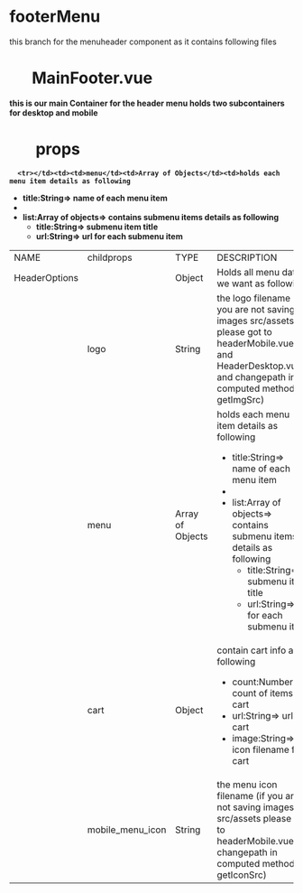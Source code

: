 <h1>footerMenu</h1>
<p>this  branch for the menuheader component as it contains following files</p>






 <h1 style="border:0px !important"><strong>&nbsp &nbsp&nbsp &nbspMainFooter.vue<strong></h1>
 
 
<span>this is our main Container for the header menu holds two subcontainers for desktop and mobile</span>
  
 <h1 style="border:0px !important"><strong>&nbsp &nbsp&nbsp &nbsp props <strong></h1>


   <table>
    <tr><td>NAME</td><td>childprops</td><td>TYPE</td><td>DESCRIPTION</td></tr>
    <tr><td>HeaderOptions</td><td></td><td>Object</td><td>Holds all menu data we want as following</td></tr>
       <tr></td><td><td>logo</td><td>String</td><td>the logo filename  (if you are not  saving images src/assets please got to headerMobile.vue and HeaderDesktop.vue and changepath in computed method  getImgSrc) </td></tr>
       <tr></td><td><td>menu</td><td>Array of Objects</td><td>holds each menu item details as following
 <ul>
  <li>title:String=> name of each menu item <li>
  <li>list:Array of objects=> contains submenu items details as following
   <ul>
   <li>
    title:String=> submenu item title</li>
    <li>url:String=> url for each submenu item</li> 
     </ul></li>
   </ul>
  
  
 </td></tr>
    
      <tr></td><td><td>menu</td><td>Array of Objects</td><td>holds each menu item details as following
 <ul>
  <li>title:String=> name of each menu item <li>
  <li>list:Array of objects=> contains submenu items details as following
   <ul>
   <li>
    title:String=> submenu item title</li>
    <li>url:String=> url for each submenu item</li> 
     </ul></li>
   </ul>
  
  
 </td></tr>
 

    
 
   <tr><td></td><td>cart</td><td>Object</td><td> contain cart info as following 
     <ul>
          <li>
    count:Number=> count of items in cart</li>
    <li>url:String=> url for cart</li>
    <li>image:String=> icon filename for cart</li></ul></td>   </tr>  <tr></td><td><td>mobile_menu_icon </td><td>String</td><td>the menu icon filename  (if you are not  saving images src/assets please got to headerMobile.vueand changepath in computed method  getIconSrc) </td></tr>
 
 
       
     
 
 
   </table>
